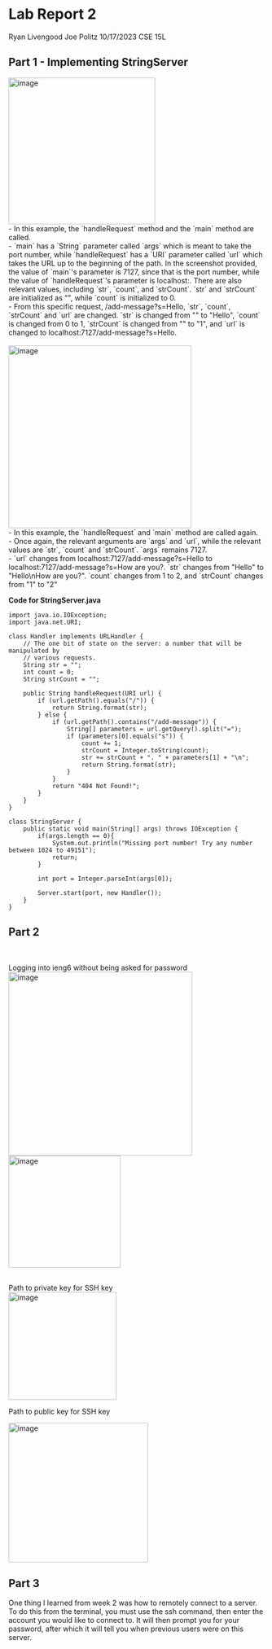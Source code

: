 # Lab Report 2
Ryan Livengood
Joe Politz
10/17/2023
CSE 15L


## Part 1 - Implementing StringServer
<img width="288" alt="image" src="https://github.com/Waterblokey/cse15l-lab-reports/assets/118576768/a3ad778e-989d-48ef-93aa-c5a796af546d">
<br />
- In this example, the `handleRequest` method and the `main` method are called.
<br />
- `main` has a `String` parameter called `args` which is meant to take the port number, while `handleRequest` has a `URI` parameter called `url` which takes the URL up to the beginning of the path. In the screenshot provided, the value of `main`'s parameter is 7127, since that is the port number, while the value of `handleRequest`'s parameter is localhost:. There are also relevant values, including `str`, `count`, and `strCount`. `str` and `strCount` are initialized as "", while `count` is initialized to 0.
<br />
- From this specific request, /add-message?s=Hello, `str`, `count`, `strCount` and `url` are changed. `str` is changed from "" to "Hello", `count` is changed from 0 to 1, `strCount` is changed from "" to "1", and `url` is changed to localhost:7127/add-message?s=Hello.
<br />
<br />


<img width="359" alt="image" src="https://github.com/Waterblokey/cse15l-lab-reports/assets/118576768/21d40cc2-72dc-45fb-8054-89d799418ada">
<br />
- In this example, the `handleRequest` and `main` method are called again. 
<br />
- Once again, the relevant arguments are `args` and `url`, while the relevant values are `str`, `count` and `strCount`. `args` remains 7127.
<br />
- `url` changes from localhost:7127/add-message?s=Hello to localhost:7127/add-message?s=How are you?. `str` changes from "Hello" to "Hello\nHow are you?". `count` changes from 1 to 2, and `strCount` changes from "1" to "2"
<br />

**Code for StringServer.java**
```
import java.io.IOException;
import java.net.URI;

class Handler implements URLHandler {
    // The one bit of state on the server: a number that will be manipulated by
    // various requests.
    String str = "";
    int count = 0;
    String strCount = "";

    public String handleRequest(URI url) {
        if (url.getPath().equals("/")) {
            return String.format(str);
        } else {
            if (url.getPath().contains("/add-message")) {
                String[] parameters = url.getQuery().split("=");
                if (parameters[0].equals("s")) {
                    count += 1;
                    strCount = Integer.toString(count);
                    str += strCount + ". " + parameters[1] + "\n";
                    return String.format(str);
                }
            }
            return "404 Not Found!";
        }
    }
}

class StringServer {
    public static void main(String[] args) throws IOException {
        if(args.length == 0){
            System.out.println("Missing port number! Try any number between 1024 to 49151");
            return;
        }

        int port = Integer.parseInt(args[0]);

        Server.start(port, new Handler());
    }
}
```

## Part 2 
<br />

Logging into ieng6 without being asked for password
<br />
<img width="361" alt="image" src="https://github.com/Waterblokey/cse15l-lab-reports/assets/118576768/95decbd1-f878-47b6-9f03-2f25c7e5a584">
<img width="220" alt="image" src="https://github.com/Waterblokey/cse15l-lab-reports/assets/118576768/cd736c27-1d73-4c61-b89c-76cf66159284">

<br />
Path to private key for SSH key
<br />

<img width="212" alt="image" src="https://github.com/Waterblokey/cse15l-lab-reports/assets/118576768/76f1cba3-b7f7-44ec-89ed-3dd97446ddec">


Path to public key for SSH key

<img width="274" alt="image" src="https://github.com/Waterblokey/cse15l-lab-reports/assets/118576768/d359672f-dbdd-48d0-8bf9-e2a8624bb908">



## Part 3
One thing I learned from week 2 was how to remotely connect to a server. To do this from the terminal, you must use the ssh command, then enter the account you would like to connect to. It will then prompt you for your password, after which it will tell you when previous users were on this server.

